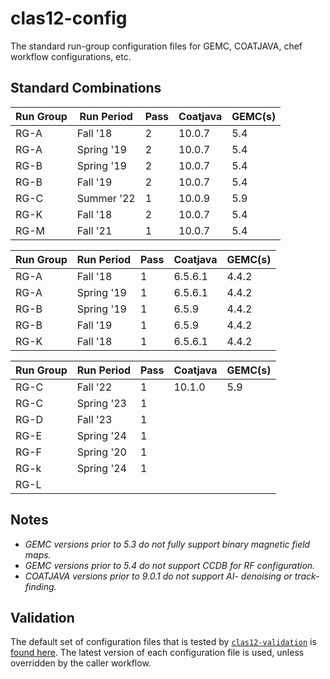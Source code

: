 # clas12-config

The standard run-group configuration files for GEMC, COATJAVA, chef workflow configurations, etc.

## Standard Combinations

| Run Group | Run Period     | Pass | Coatjava | GEMC(s) |
|-----------|------------|------|----------|---------|
| RG-A      | Fall '18   | 2    | 10.0.7   | 5.4     |
| RG-A      | Spring '19 | 2    | 10.0.7   | 5.4  |
| RG-B      | Spring '19 | 2    | 10.0.7   | 5.4  |
| RG-B      | Fall '19   | 2    | 10.0.7   | 5.4  |
| RG-C      | Summer '22 | 1    | 10.0.9   | 5.9  |
| RG-K      | Fall '18   | 2    | 10.0.7   | 5.4  |
| RG-M      | Fall '21   | 1    | 10.0.7   | 5.4  |

| Run Group | Run Period     | Pass | Coatjava | GEMC(s) |
|-----------|------------|------|------------------|-----------------|
| RG-A      | Fall '18   | 1    | 6.5.6.1          | 4.4.2           |
| RG-A      | Spring '19 | 1    | 6.5.6.1          | 4.4.2           |
| RG-B      | Spring '19 | 1    | 6.5.9            | 4.4.2           |
| RG-B      | Fall '19   | 1    | 6.5.9            | 4.4.2           |
| RG-K      | Fall '18   | 1    | 6.5.6.1          | 4.4.2           |

| Run Group | Run Period | Pass | Coatjava | GEMC(s) |
|-----------|--------|------|------------------|-----------------|
| RG-C      | Fall '22   | 1    | 10.1.0       | 5.9             |
| RG-C      | Spring '23 | 1    |              |                 |
| RG-D      | Fall '23   | 1    |              |                 |
| RG-E      | Spring '24 | 1    |              |                 |
| RG-F      | Spring '20 | 1    |              |                 |
| RG-k      | Spring '24 | 1    |              |                 |
| RG-L      |        |      |                  |                 |

## Notes

* _GEMC versions prior to 5.3 do not fully support binary magnetic field maps._
* _GEMC versions prior to 5.4 do not support CCDB for RF configuration._
* _COATJAVA versions prior to 9.0.1 do not support AI- denoising or track-finding._

## Validation

The default set of configuration files that is tested by [`clas12-validation`](https://www.github.com/JeffersonLab/clas12-validation) is [found here](.github/ci_config_files.json). The latest version of each configuration file is used, unless overridden by the caller workflow.
